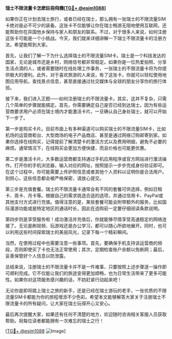 **瑞士不限流量卡怎麽註冊飛機[[TG💪+ @esim1088](https://t.me/s/esim1088)]**

如果你正在计划去瑞士旅行，或者已经在瑞士，那么拥有一张瑞士的不限流量SIM卡绝对是必不可少的装备。这张卡不仅能够让你在瑞士畅游无阻地使用互联网，还能帮助你在异国他乡保持与家人和朋友的联系。不过，对于很多人来说，如何注册这张卡可能是一个小挑战。今天，我们就来详细讲解一下瑞士不限流量卡的注册方法，希望能帮到大家。

首先，让我们了解一下为什么选择瑞士的不限流量SIM卡。瑞士是一个科技发达的国家，无论是城市还是乡村，网络信号都非常稳定。如果你是一位热爱拍照、分享生活点滴的人，或者需要随时在线处理工作事务，一张瑞士的不限流量卡将为你提供极大的便利。此外，对于喜欢旅游的人来说，有了这张卡，你就可以轻松使用地图应用导航，查找景点信息，甚至直接通过社交媒体与全球的朋友分享你的旅行体验。

接下来，我们进入正题——如何注册瑞士的不限流量卡。其实，这并不复杂，只需几个简单的步骤就能搞定。首先，你需要确定自己是否已经到达瑞士。因为有些运营商要求用户必须在瑞士境内才能激活卡片。一旦确认自己身处瑞士，就可以开始下一步了。

第一步是购买卡片。目前市面上有多种渠道可以购买瑞士的不限流量SIM卡，比如机场的运营商柜台、大型商场的电子产品商店、甚至是通过网络订购邮寄到家。如果你选择在线购买，记得提前了解清楚卡的激活方式以及费用明细，避免不必要的麻烦。通常情况下，在线购买会更加方便快捷，而且价格也可能更优惠。

第二步是激活卡片。大多数运营商都支持通过手机应用程序或官方网站进行激活操作。打开你的手机浏览器，输入对应的网址，按照提示一步步完成身份验证即可。在这个过程中，你可能需要上传护照信息或者其他个人资料以证明你是合法用户。别担心，这些信息都会被严格保密，请放心提交。

第三步是充值套餐。瑞士的不限流量卡通常会有不同的套餐可供选择，例如日租卡、周卡、月卡等。根据自己的需求挑选合适的选项，并通过信用卡、PayPal或其他支付方式进行充值。值得注意的是，某些套餐可能会附带额外的服务，比如国际漫游功能或是特定地区的通话时长，因此在选购前一定要仔细阅读条款说明。

第四步则是享受服务啦！成功激活并充值后，你就能够尽情享受高速稳定的网络连接了。无论是刷视频、玩游戏还是办公学习，都可以随心所欲地展开。同时，也可以利用这些时间探索瑞士的美丽风光，记录下每一个精彩瞬间。

当然，在使用过程中也需要注意一些事项。首先，要确保手机支持该运营商的频段，否则即使买了卡也无法正常使用；其次，定期检查账户余额以免断网；最后，妥善保管好个人信息以防泄露。

总结来说，注册瑞士的不限流量卡并不是一件难事，只要按照上述步骤逐一操作即可顺利完成。它不仅能让我们的旅途变得更加顺畅，也为日常生活带来了更多可能性。如果你对这项服务感兴趣的话，不妨赶紧行动起来吧！

无论你是即将踏上瑞士之旅的新手，还是已经在瑞士游玩的老手，一张优质的不限流量SIM卡都能为你的旅程增添不少色彩。希望本文能够解答大家关于注册瑞士不限流量卡的所有疑问，让大家在瑞士玩得开心又安心。

最后再次提醒大家，如果还有任何不清楚的地方，欢迎随时咨询相关客服人员获取帮助。祝每位读者都能拥有一次难忘的瑞士之行！

[[TG💪+ @esim1088](https://t.me/s/esim1088) ![Image](https://i.postimg.cc/4NQfJmqS/Snipaste-2025-05-13-00-14-12.png)]